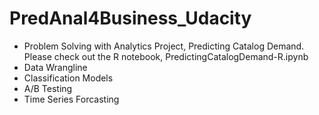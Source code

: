 # PredAnal4Business_Udacity

* Problem Solving with Analytics Project, Predicting Catalog Demand. Please check out the R notebook, PredictingCatalogDemand-R.ipynb
* Data Wrangline
* Classification Models
* A/B Testing
* Time Series Forcasting
